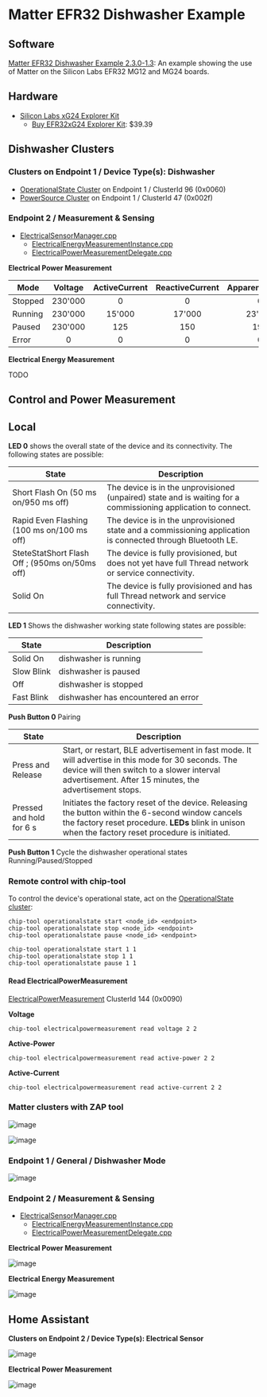 # Matter EFR32 Dishwasher Example

## Software

[Matter EFR32 Dishwasher Example 2.3.0-1.3](https://github.com/SiliconLabs/matter/tree/release_2.3.0-1.3/silabs_examples/dishwasher-app/silabs):
An example showing the use of Matter on the Silicon Labs EFR32 MG12 and MG24 boards.


## Hardware

 - [Silicon Labs xG24 Explorer Kit](https://www.silabs.com/development-tools/wireless/efr32xg24-explorer-kit?tab=overview)
   - [Buy EFR32xG24 Explorer Kit](https://www.digikey.com/en/product-highlight/s/silicon-laboratories/efr32xg24-explorer-kit): $39.39


## Dishwasher Clusters

### Clusters on Endpoint 1 / Device Type(s): Dishwasher

- [OperationalState Cluster](https://github.com/project-chip/connectedhomeip/blob/master/data_model/1.3/clusters/OperationalState.xml) on Endpoint 1 / ClusterId 96 (0x0060)
- [PowerSource Cluster](https://github.com/project-chip/connectedhomeip/blob/master/data_model/1.3/clusters/PowerSourceCluster.xml) on Endpoint 1 / ClusterId 47 (0x002f)

### Endpoint 2 / Measurement & Sensing

 - [ElectricalSensorManager.cpp](https://github.com/SiliconLabs/matter_extension/blob/main/silabs_examples/dishwasher-app/silabs/src/ElectricalSensorManager.cpp)
   - [ElectricalEnergyMeasurementInstance.cpp](https://github.com/SiliconLabs/matter_extension/blob/main/silabs_examples/dishwasher-app/silabs/src/ElectricalEnergyMeasurementInstance.cpp)
   - [ElectricalPowerMeasurementDelegate.cpp](https://github.com/SiliconLabs/matter_extension/blob/main/silabs_examples/dishwasher-app/silabs/src/ElectricalPowerMeasurementDelegate.cpp)

**Electrical Power Measurement**

| **Mode** | **Voltage** | **ActiveCurrent** | **ReactiveCurrent** | **ApparentCurrent** | **ActivePower** | **ReactivePower** | **ApparentPower** | **RMSVoltage** | **RMSCurrent** | **RMSPower** | **Frequency** | **PowerFactor** | **NeutralCurrent** |
|----------|:-----------:|:-----------------:|:-------------------:|:-------------------:|:---------------:|:-----------------:|:-----------------:|:--------------:|:--------------:|:------------:|:-------------:|:---------------:|:------------------:|
| Stopped  |   230'000   |         0         |          0          |          0          |        0        |         0         |         0         |     120'000    |        0       |       0      |       50      |      98'00      |          0         |
| Running  |   230'000   |       15'000      |        17'000       |        23'000       |     1800'000    |      2040'000     |      3000'000     |     120'000    |     15'000     |   1800'000   |       50      |      92'00      |       15'000       |
| Paused   |   230'000   |        125        |         150         |         190         |      17'000     |       18'000      |       25'000      |     120'000    |       125      |    17'000    |       50      |      95'00      |         125        |
| Error    |      0      |         0         |          0          |          0          |        0        |         0         |         0         |        0       |        0       |       0      |       0       |        0        |          0         |


**Electrical Energy Measurement**

TODO

## Control and Power Measurement

## Local

 **LED 0** shows the overall state of the device and its connectivity. The
 following states are possible:

| **State**                                      | **Description**                                                                                                |
|------------------------------------------------|----------------------------------------------------------------------------------------------------------------|
| Short Flash On (50 ms on/950 ms off)           | The device is in the unprovisioned (unpaired) state and is waiting for a commissioning application to connect. |
| Rapid Even Flashing (100 ms on/100 ms off)     | The device is in the unprovisioned state and a commissioning application is connected through Bluetooth LE.    |
| SteteStatShort Flash Off ; (950ms on/50ms off) | The device is fully provisioned, but does not yet have full Thread network or service connectivity.            |
| Solid On                                       | The device is fully provisioned and has full Thread network and service connectivity.                          |


**LED 1** Shows the dishwasher working state following states are possible:

| **State**  | **Description**                     |
|------------|-------------------------------------|
| Solid On   | dishwasher is running               |
| Slow Blink | dishwasher is paused                |
| Off        | dishwasher is stopped               |
| Fast Blink | dishwasher has encountered an error |


**Push Button 0** Pairing

| **State**                | **Description**                                                                                                                                                                                              |
|--------------------------|--------------------------------------------------------------------------------------------------------------------------------------------------------------------------------------------------------------|
| Press and Release        | Start, or restart, BLE advertisement in fast mode. It will advertise in this mode for 30 seconds. The device will then switch to a slower interval advertisement. After 15 minutes, the advertisement stops. |
| Pressed and hold for 6 s | Initiates the factory reset of the device. Releasing the button within the 6-second window cancels the factory reset procedure. **LEDs** blink in unison when the factory reset procedure is initiated.      |


**Push Button 1** Cycle the dishwasher operational states Running/Paused/Stopped

### Remote control with chip-tool

To control the device's operational state, act on the [OperationalState cluster](https://github.com/project-chip/connectedhomeip/blob/master/data_model/1.3/clusters/OperationalState.xml):

    chip-tool operationalstate start <node_id> <endpoint>
    chip-tool operationalstate stop <node_id> <endpoint>
    chip-tool operationalstate pause <node_id> <endpoint>

    chip-tool operationalstate start 1 1
    chip-tool operationalstate stop 1 1
    chip-tool operationalstate pause 1 1

#### Read ElectricalPowerMeasurement

[ElectricalPowerMeasurement](https://github.com/project-chip/connectedhomeip/blob/master/data_model/1.3/clusters/ElectricalPowerMeasurement.xml) ClusterId 144 (0x0090)

**Voltage**

    chip-tool electricalpowermeasurement read voltage 2 2

**Active-Power**

    chip-tool electricalpowermeasurement read active-power 2 2

**Active-Current**

    chip-tool electricalpowermeasurement read active-current 2 2



### Matter clusters with ZAP tool

![image](https://github.com/user-attachments/assets/91689a56-b549-4383-ab43-7b34babe7b3d)


![image](https://github.com/user-attachments/assets/7014801c-1377-4b34-8d91-7d775419445a)

### Endpoint 1 / General / Dishwasher Mode
![image](https://github.com/user-attachments/assets/03ce8ee9-f420-4479-9f80-3029ddbe82f1)


### Endpoint 2 / Measurement & Sensing

 - [ElectricalSensorManager.cpp](https://github.com/SiliconLabs/matter_extension/blob/main/silabs_examples/dishwasher-app/silabs/src/ElectricalSensorManager.cpp)
   - [ElectricalEnergyMeasurementInstance.cpp](https://github.com/SiliconLabs/matter_extension/blob/main/silabs_examples/dishwasher-app/silabs/src/ElectricalEnergyMeasurementInstance.cpp)
   - [ElectricalPowerMeasurementDelegate.cpp](https://github.com/SiliconLabs/matter_extension/blob/main/silabs_examples/dishwasher-app/silabs/src/ElectricalPowerMeasurementDelegate.cpp)


**Electrical Power Measurement**

![image](https://github.com/user-attachments/assets/ddfbb224-b11e-4a1e-93b2-d57f4dfb1e53)

**Electrical Energy Measurement**

![image](https://github.com/user-attachments/assets/b4cb7019-05ec-4fe5-ab12-23983e34067d)

## Home Assistant
 
**Clusters on Endpoint 2 / Device Type(s): Electrical Sensor**

![image](https://github.com/user-attachments/assets/659f1688-8b3e-408a-a861-bf7d006f6044)

**Electrical Power Measurement**

![image](https://github.com/user-attachments/assets/cd59a039-3d7d-40f3-a362-e76a5ec3d94a)


